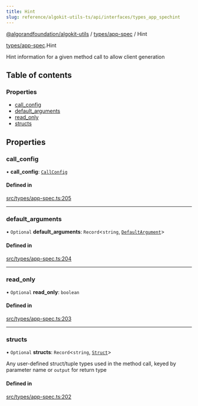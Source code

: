 ```yaml
---
title: Hint
slug: reference/algokit-utils-ts/api/interfaces/types_app_spechint
---
```

[@algorandfoundation/algokit-utils](/reference/algokit-utils-ts/api/overview) / [types/app-spec](/reference/algokit-utils-ts/api/modules/types_app_spec/) / Hint



[types/app-spec](/reference/algokit-utils-ts/api/modules/types_app_spec/).Hint

Hint information for a given method call to allow client generation

## Table of contents

### Properties

- [call\_config](#call_config)
- [default\_arguments](#default_arguments)
- [read\_only](#read_only)
- [structs](#structs)

## Properties

### call\_config

• **call\_config**: [`CallConfig`](/reference/algokit-utils-ts/api/interfaces/types_app_speccallconfig/)

#### Defined in

[src/types/app-spec.ts:205](https://github.com/algorandfoundation/algokit-utils-ts/blob/main/src/types/app-spec.ts#L205)

___

### default\_arguments

• `Optional` **default\_arguments**: `Record`\<`string`, [`DefaultArgument`](/reference/algokit-utils-ts/api/modules/types_app_spec/#defaultargument)\>

#### Defined in

[src/types/app-spec.ts:204](https://github.com/algorandfoundation/algokit-utils-ts/blob/main/src/types/app-spec.ts#L204)

___

### read\_only

• `Optional` **read\_only**: `boolean`

#### Defined in

[src/types/app-spec.ts:203](https://github.com/algorandfoundation/algokit-utils-ts/blob/main/src/types/app-spec.ts#L203)

___

### structs

• `Optional` **structs**: `Record`\<`string`, [`Struct`](/reference/algokit-utils-ts/api/interfaces/types_app_specstruct/)\>

Any user-defined struct/tuple types used in the method call, keyed by parameter name or `output` for return type

#### Defined in

[src/types/app-spec.ts:202](https://github.com/algorandfoundation/algokit-utils-ts/blob/main/src/types/app-spec.ts#L202)